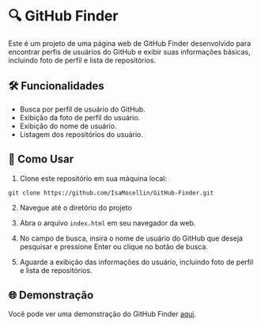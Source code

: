 # 🔍 GitHub Finder

Este é um projeto de uma página web de GitHub Finder desenvolvido para encontrar perfis de usuários do GitHub e exibir suas informações básicas, incluindo foto de perfil e lista de repositórios.

## 🛠️ Funcionalidades

- Busca por perfil de usuário do GitHub.
- Exibição da foto de perfil do usuário.
- Exibição do nome de usuário.
- Listagem dos repositórios do usuário.

## 🚀 Como Usar

1. Clone este repositório em sua máquina local:

```
git clone https://github.com/IsaMocellin/GitHub-Finder.git
```

2. Navegue até o diretório do projeto

3. Abra o arquivo `index.html` em seu navegador da web.

4. No campo de busca, insira o nome de usuário do GitHub que deseja pesquisar e pressione Enter ou clique no botão de busca.

5. Aguarde a exibição das informações do usuário, incluindo foto de perfil e lista de repositórios.

## 🌐 Demonstração

Você pode ver uma demonstração do GitHub Finder [aqui](https://isamocellin.github.io/GitHub-Finder/).
